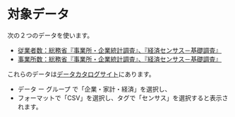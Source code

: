 # 対象データ

次の２つのデータを使います。
* [従業者数：総務省『事業所・企業統計調査』、『経済センサス－基礎調査』](https://www.data.go.jp/data/dataset/cao_20150109_0021)
* [事業所数：総務省『事業所・企業統計調査』、『経済センサス－基礎調査』](https://www.data.go.jp/data/dataset/cao_20150109_0020)

これらのデータは[データカタログサイト](https://www.data.go.jp/?lang=ja)にあります。
* データ ー グループ で「企業・家計・経済」を選択し、
* フォーマットで「CSV」を選択し、タグで「センサス」を選択すると表示されます。




